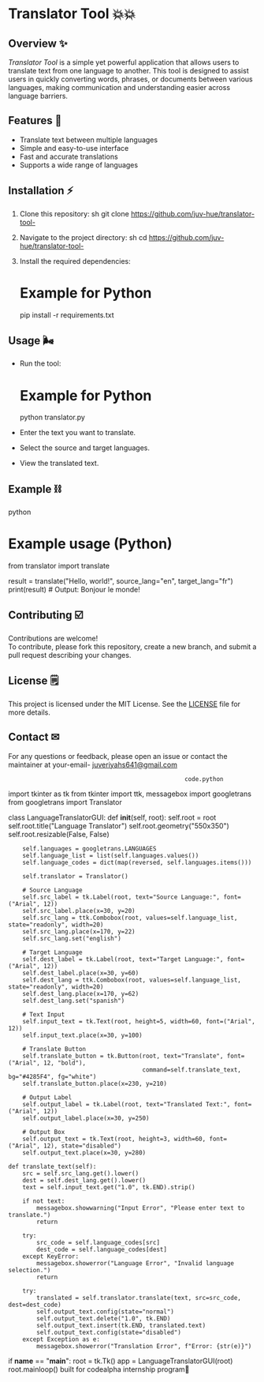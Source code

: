 # Translator Tool 💥💥


## Overview ✨

*Translator Tool* is a simple yet powerful application that allows users to translate text from one language to another.
This tool is designed to assist users in quickly converting words, phrases, or documents between various languages, making communication
and understanding easier across language barriers.

## Features 🌠

- Translate text between multiple languages
- Simple and easy-to-use interface
- Fast and accurate translations
- Supports a wide range of languages

## Installation ⚡

1. Clone this repository:
   sh
   git clone https://github.com/juv-hue/translator-tool-
   
2. Navigate to the project directory:
   sh
   cd https://github.com/juv-hue/translator-tool-
   
3. Install the required dependencies:
   
   # Example for Python
   pip install -r requirements.txt
   

## Usage 🌬️

- Run the tool:
  
  # Example for Python
  python translator.py
  
- Enter the text you want to translate.
- Select the source and target languages.
- View the translated text.

## Example ⛓️

python
# Example usage (Python)
from translator import translate

result = translate("Hello, world!", source_lang="en", target_lang="fr")
print(result)  # Output: Bonjour le monde!


## Contributing ☑️

Contributions are welcome!  
To contribute, please fork this repository, create a new branch, and submit a pull request describing your changes.

## License 🗒️

This project is licensed under the MIT License. See the [LICENSE](LICENSE) file for more details.

## Contact ✉
For any questions or feedback, please open an issue or contact the maintainer at your-email- juveriyahs641@gmail.com

                                                      code.python


import tkinter as tk
from tkinter import ttk, messagebox
import googletrans
from googletrans import Translator

class LanguageTranslatorGUI:
    def __init__(self, root):
        self.root = root
        self.root.title("Language Translator")
        self.root.geometry("550x350")
        self.root.resizable(False, False)

        self.languages = googletrans.LANGUAGES
        self.language_list = list(self.languages.values())
        self.language_codes = dict(map(reversed, self.languages.items()))

        self.translator = Translator()

        # Source Language
        self.src_label = tk.Label(root, text="Source Language:", font=("Arial", 12))
        self.src_label.place(x=30, y=20)
        self.src_lang = ttk.Combobox(root, values=self.language_list, state="readonly", width=20)
        self.src_lang.place(x=170, y=22)
        self.src_lang.set("english")

        # Target Language
        self.dest_label = tk.Label(root, text="Target Language:", font=("Arial", 12))
        self.dest_label.place(x=30, y=60)
        self.dest_lang = ttk.Combobox(root, values=self.language_list, state="readonly", width=20)
        self.dest_lang.place(x=170, y=62)
        self.dest_lang.set("spanish")

        # Text Input
        self.input_text = tk.Text(root, height=5, width=60, font=("Arial", 12))
        self.input_text.place(x=30, y=100)

        # Translate Button
        self.translate_button = tk.Button(root, text="Translate", font=("Arial", 12, "bold"),
                                          command=self.translate_text, bg="#4285F4", fg="white")
        self.translate_button.place(x=230, y=210)

        # Output Label
        self.output_label = tk.Label(root, text="Translated Text:", font=("Arial", 12))
        self.output_label.place(x=30, y=250)

        # Output Box
        self.output_text = tk.Text(root, height=3, width=60, font=("Arial", 12), state="disabled")
        self.output_text.place(x=30, y=280)

    def translate_text(self):
        src = self.src_lang.get().lower()
        dest = self.dest_lang.get().lower()
        text = self.input_text.get("1.0", tk.END).strip()

        if not text:
            messagebox.showwarning("Input Error", "Please enter text to translate.")
            return

        try:
            src_code = self.language_codes[src]
            dest_code = self.language_codes[dest]
        except KeyError:
            messagebox.showerror("Language Error", "Invalid language selection.")
            return

        try:
            translated = self.translator.translate(text, src=src_code, dest=dest_code)
            self.output_text.config(state="normal")
            self.output_text.delete("1.0", tk.END)
            self.output_text.insert(tk.END, translated.text)
            self.output_text.config(state="disabled")
        except Exception as e:
            messagebox.showerror("Translation Error", f"Error: {str(e)}")

if __name__ == "__main__":
    root = tk.Tk()
    app = LanguageTranslatorGUI(root)
    root.mainloop()
built for codealpha internship program🩵
